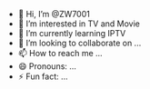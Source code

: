 - 👋 Hi, I’m @ZW7001
- 👀 I’m interested in TV and Movie
- 🌱 I’m currently learning IPTV
- 💞️ I’m looking to collaborate on ...
- 📫 How to reach me ...
- 😄 Pronouns: ...
- ⚡ Fun fact: ...

<!---
ZW7001/ZW7001 is a ✨ special ✨ repository because its `README.md` (this file) appears on your GitHub profile.
You can click the Preview link to take a look at your changes.
--->
